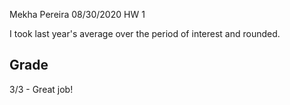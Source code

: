 Mekha Pereira
08/30/2020
HW 1

I took last year's average over the period of interest and rounded.

## Grade
3/3 - Great job!
